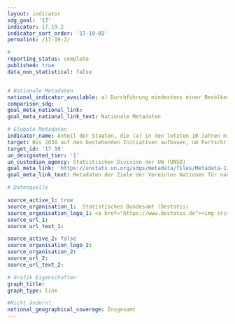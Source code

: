 ```yaml
---
layout: indicator
sdg_goal: '17'
indicator: 17.19.2
indicator_sort_order: '17-19-02'
permalink: /17-19-2/

#
reporting_status: complete
published: true
data_non_statistical: false


# Nationale Metadaten
national_indicator_available: a) Durchführung mindestens einer Bevölkerungs- und Wohnungszählung in den letzten 10 Jahren <br> b) Registrierung der Geburten <br> c) Registrierung der Sterbefälle
comparison_sdg:
goal_meta_national_link:
goal_meta_national_link_text: Nationale Metadaten

# Globale Metadaten
indicator_name: Anteil der Staaten, die (a) in den letzten 10 Jahren mindestens eine Bevölkerungs- und Wohnungszählung durchgeführt haben; und (b) 100% bei der Geburtenregistrierung sowie 80% bei der Registrierung der Sterbefälle erreicht haben
target: Bis 2030 auf den bestehenden Initiativen aufbauen, um Fortschrittsmaße für nachhaltige Entwicklung zu erarbeiten, die das Bruttoinlandsprodukt ergänzen, und den Aufbau der statistischen Kapazitäten der Entwicklungsländer unterstützen
target_id: '17.19'
un_designated_tier: '1'
un_custodian_agency: Statistischen Division der UN (UNSD)
goal_meta_link: 'https://unstats.un.org/sdgs/metadata/files/Metadata-17-19-02a.pdf'
goal_meta_link_text: Metadaten der Ziele der Vereinten Nationen für nachhaltige Entwicklung

# Datenquelle

source_active_1: true
source_organisation_1:  Statistisches Bundesamt (Destatis)
source_organisation_logo_1: <a href="https://www.destatis.de"><img src="https://g205sdgs.github.io/sdg-indicators/public/logos/destatis.png" alt="Logo Destatis" /></a>
source_url_1:
source_url_text_1:

source_active_2: false
source_organisation_logo_2:
source_organisation_2:
source_url_2:
source_url_text_2:

# Grafik Eigenschaften
graph_title:
graph_type: line

#Nicht ändern!
national_geographical_coverage: Insgesamt
---
```

